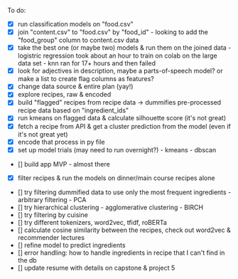 To do:
- [x] run classification models on "food.csv"
- [x] join "content.csv" to "food.csv" by "food_id" - looking to add the "food_group" column to content.csv data
- [x] take the best one (or maybe two) models & run them on the joined data 
        - logistric regression took about an hour to train on colab on the large data set
        - knn ran for 17+ hours and then failed
- [x] look for adjectives in description, maybe a parts-of-speech model? or make a list to create flag columns as features?
- [x] change data source & entire plan (yay!)
- [x] explore recipes, raw & encoded
- [x] build "flagged" recipes from recipe data -> dummifies pre-processed recipe data based on "ingredient_ids"
- [x] run kmeans on flagged data & calculate silhouette score (it's not great)
- [x] fetch a recipe from API & get a cluster prediction from the model (even if it's not great yet)
- [x] encode that process in py file
- [x] set up model trials (may need to run overnight?)
        - kmeans
        - dbscan
- [] build app MVP - almost there
- [x] filter recipes & run the models on dinner/main course recipes alone
- [] try filtering dummified data to use only the most frequent ingredients
        - arbitrary filtering
        - PCA
- [] try hierarchical clustering
        - agglomerative clustering
        - BIRCH
- [] try filtering by cuisine
- [] try different tokenizers, word2vec, tfidf, roBERTa
- [] calculate cosine similarity between the recipes, check out word2vec & recommender lectures
- [] refine model to predict ingredients
- [] error handling: how to handle ingredients in recipe that I can't find in the db
- [] update resume with details on capstone & project 5